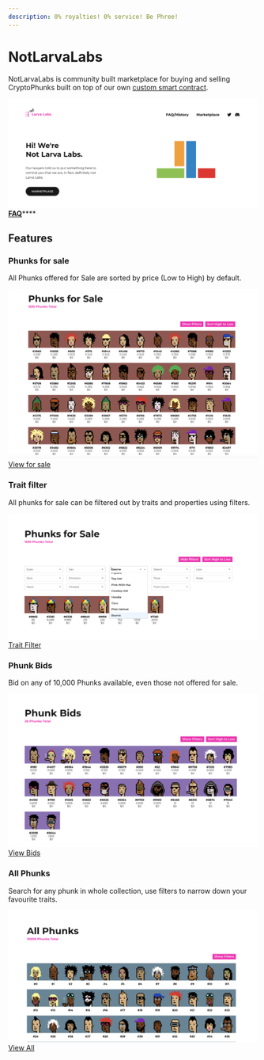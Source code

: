 ```yaml
---
description: 0% royalties! 0% service! Be Phree!
---
```


# NotLarvaLabs

NotLarvaLabs is community built marketplace for buying and selling CryptoPhunks built on top of our own [custom smart contract](https://etherscan.io/address/0xd6c037bE7FA60587e174db7A6710f7635d2971e7#code).

![](<../.gitbook/assets/Bildschirmfoto 2022-03-10 um 16.58.33.png>)[**FAQ**](https://notlarvalabs.com/faq-history)****

## Features

### Phunks for sale

All Phunks offered for Sale are sorted by price (Low to High) by default.&#x20;

![](<../.gitbook/assets/Bildschirmfoto 2022-03-10 um 16.39.06.png>)[View for sale](https://notlarvalabs.com/cryptophunks/forsale)

### Trait filter

All phunks for sale can be filtered out by traits and properties using filters.

![](<../.gitbook/assets/Bildschirmfoto 2022-03-10 um 16.40.16.png>)[Trait Filter](https://notlarvalabs.com/cryptophunks/forsale)

### **Phunk Bids**

Bid on any of 10,000 Phunks available, even those not offered for sale.

![](<../.gitbook/assets/Bildschirmfoto 2022-03-10 um 16.40.42.png>)[View Bids](https://notlarvalabs.com/cryptophunks/bids)

### All Phunks

Search for any phunk in whole collection, use filters to narrow down your favourite traits.&#x20;

![](<../.gitbook/assets/Bildschirmfoto 2022-03-10 um 16.41.05.png>)[View All](https://notlarvalabs.com/cryptophunks/allphunks)
